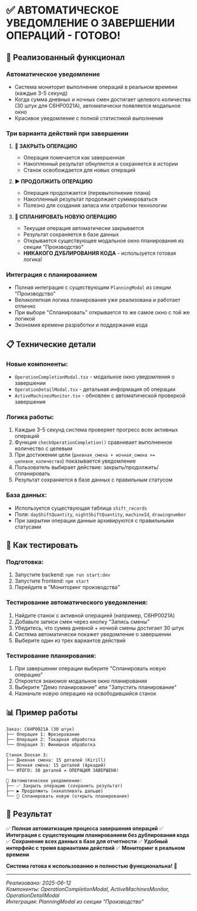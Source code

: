 # ✅ АВТОМАТИЧЕСКОЕ УВЕДОМЛЕНИЕ О ЗАВЕРШЕНИИ ОПЕРАЦИЙ - ГОТОВО!

## 🎯 **Реализованный функционал**

### **Автоматическое уведомление**
- Система мониторит выполнение операций в реальном времени (каждые 3-5 секунд)
- Когда сумма дневных и ночных смен достигает целевого количества (30 штук для C6HP0021A), автоматически появляется модальное окно
- Красивое уведомление с полной статистикой выполнения

### **Три варианта действий при завершении**

1. **🔴 ЗАКРЫТЬ ОПЕРАЦИЮ**
   - Операция помечается как завершенная
   - Накопленный результат обнуляется и сохраняется в истории
   - Станок освобождается для новых операций

2. **▶️ ПРОДОЛЖИТЬ ОПЕРАЦИЮ**
   - Операция продолжается (перевыполнение плана)
   - Накопленный результат продолжает суммироваться
   - Полезно для создания запаса или отработки технологии

3. **🎯 СПЛАНИРОВАТЬ НОВУЮ ОПЕРАЦИЮ**
   - Текущая операция автоматически закрывается
   - Результат сохраняется в базе данных
   - Открывается существующее модальное окно планирования из секции "Производство"
   - **НИКАКОГО ДУБЛИРОВАНИЯ КОДА** - используется готовая логика!

### **Интеграция с планированием**
- Полная интеграция с существующим `PlanningModal` из секции "Производство"
- Великолепная логика планирования уже реализована и работает отлично
- При выборе "Спланировать" открывается то же самое окно с той же логикой
- Экономия времени разработки и поддержания кода

## 📋 **Технические детали**

### **Новые компоненты:**
- `OperationCompletionModal.tsx` - модальное окно уведомления о завершении
- `OperationDetailModal.tsx` - детальная информация об операции
- `ActiveMachinesMonitor.tsx` - обновлен с автоматической проверкой завершения

### **Логика работы:**
1. Каждые 3-5 секунд система проверяет прогресс всех активных операций
2. Функция `checkOperationCompletion()` сравнивает выполненное количество с целевым
3. При достижении цели (`дневная_смена + ночная_смена >= целевое_количество`) показывается уведомление
4. Пользователь выбирает действие: закрыть/продолжить/спланировать
5. Результат сохраняется в базе данных с правильным статусом

### **База данных:**
- Используется существующая таблица `shift_records`
- Поля: `dayShiftQuantity`, `nightShiftQuantity`, `machineId`, `drawingnumber`
- При закрытии операции данные архивируются с правильными статусами

## 🚀 **Как тестировать**

### **Подготовка:**
1. Запустите backend: `npm run start:dev`
2. Запустите frontend: `npm start`
3. Перейдите в "Мониторинг производства"

### **Тестирование автоматического уведомления:**
1. Найдите станок с активной операцией (например, C6HP0021A)
2. Добавьте записи смен через кнопку "Запись смены"
3. Убедитесь, что сумма дневной + ночной смены достигает 30 штук
4. Система автоматически покажет уведомление о завершении
5. Выберите один из трех вариантов действий

### **Тестирование планирования:**
1. При завершении операции выберите "Спланировать новую операцию"
2. Откроется знакомое модальное окно планирования
3. Выберите "Демо планирование" или "Запустить планирование"
4. Назначьте новую операцию на освободившийся станок

## 📊 **Пример работы**

```
Заказ: C6HP0021A (30 штук)
├── Операция 1: Фрезерование
├── Операция 2: Токарная обработка  
└── Операция 3: Финишная обработка

Станок Doosan 3:
├── Дневная смена: 15 деталей (Kirill)
├── Ночная смена: 15 деталей (Аркадий)  
└── ИТОГО: 30 деталей = ОПЕРАЦИЯ ЗАВЕРШЕНА!

🎉 Автоматическое уведомление:
├── ✅ Закрыть операцию (сохранить результат)
├── ▶️ Продолжить (накапливать дальше)
└── 🎯 Спланировать новую (открыть планирование)
```

## 🎉 **Результат**

✅ **Полная автоматизация процесса завершения операций**
✅ **Интеграция с существующим планированием без дублирования кода**  
✅ **Сохранение всех данных в базе для отчетности**
✅ **Удобный интерфейс с тремя вариантами действий**
✅ **Мониторинг в реальном времени**

**Система готова к использованию и полностью функциональна!** 🚀

---

*Реализовано: 2025-06-12*  
*Компоненты: OperationCompletionModal, ActiveMachinesMonitor, OperationDetailModal*  
*Интеграция: PlanningModal из секции "Производство"*

